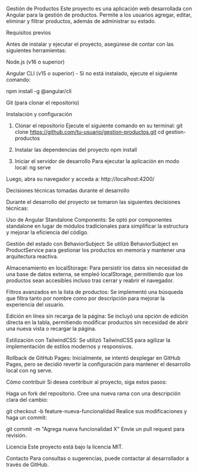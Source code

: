 Gestión de Productos
Este proyecto es una aplicación web desarrollada con Angular para la gestión de productos. Permite a los usuarios agregar, editar, eliminar y filtrar productos, además de administrar su estado.

Requisitos previos

Antes de instalar y ejecutar el proyecto, asegúrese de contar con las siguientes herramientas:

Node.js (v16 o superior) 

Angular CLI (v15 o superior) - Si no está instalado, ejecute el siguiente comando:


npm install -g @angular/cli

Git (para clonar el repositorio)

Instalación y configuración

1. Clonar el repositorio
Ejecute el siguiente comando en su terminal:
git clone https://github.com/tu-usuario/gestion-productos.git
cd gestion-productos

2. Instalar las dependencias del proyecto
npm install

3. Iniciar el servidor de desarrollo
Para ejecutar la aplicación en modo local:
ng serve

Luego, abra su navegador y acceda a:
http://localhost:4200/


Decisiones técnicas tomadas durante el desarrollo

Durante el desarrollo del proyecto se tomaron las siguientes decisiones técnicas:

Uso de Angular Standalone Components:
Se optó por componentes standalone en lugar de módulos tradicionales para simplificar la estructura y mejorar la eficiencia del código.

Gestión del estado con BehaviorSubject:
Se utilizó BehaviorSubject en ProductService para gestionar los productos en memoria y mantener una arquitectura reactiva.

Almacenamiento en localStorage:
Para persistir los datos sin necesidad de una base de datos externa, se empleó localStorage, permitiendo que los productos sean accesibles incluso tras cerrar y reabrir el navegador.

Filtros avanzados en la lista de productos:
Se implementó una búsqueda que filtra tanto por nombre como por descripción para mejorar la experiencia del usuario.

Edición en línea sin recarga de la página:
Se incluyó una opción de edición directa en la tabla, permitiendo modificar productos sin necesidad de abrir una nueva vista o recargar la página.

Estilización con TailwindCSS:
Se utilizó TailwindCSS para agilizar la implementación de estilos modernos y responsivos.

Rollback de GitHub Pages:
Inicialmente, se intentó desplegar en GitHub Pages, pero se decidió revertir la configuración para mantener el desarrollo local con ng serve.

Cómo contribuir
Si desea contribuir al proyecto, siga estos pasos:

Haga un fork del repositorio.
Cree una nueva rama con una descripción clara del cambio:


git checkout -b feature-nueva-funcionalidad
Realice sus modificaciones y haga un commit:

git commit -m "Agrega nueva funcionalidad X"
Envíe un pull request para revisión.

Licencia
Este proyecto está bajo la licencia MIT.

Contacto
Para consultas o sugerencias, puede contactar al desarrollador a través de GitHub.

